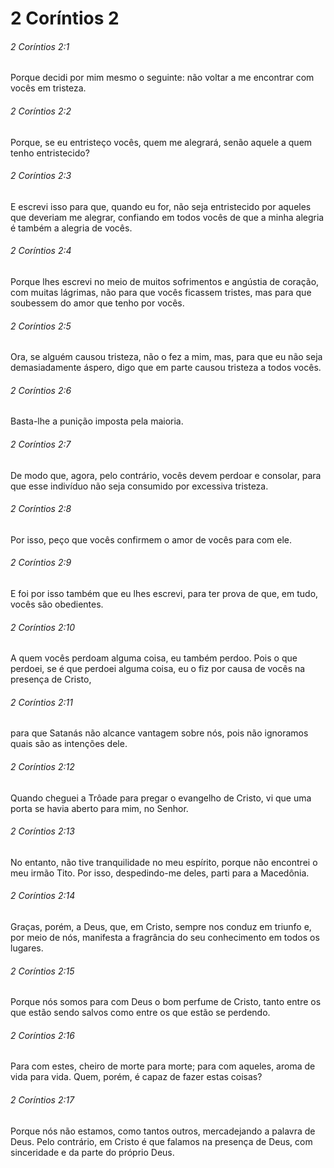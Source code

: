 # 2 Coríntios 2

###### 2 Coríntios 2:1

Porque decidi por mim mesmo o seguinte: não voltar a me encontrar com vocês em tristeza.

###### 2 Coríntios 2:2

Porque, se eu entristeço vocês, quem me alegrará, senão aquele a quem tenho entristecido?

###### 2 Coríntios 2:3

E escrevi isso para que, quando eu for, não seja entristecido por aqueles que deveriam me alegrar, confiando em todos vocês de que a minha alegria é também a alegria de vocês.

###### 2 Coríntios 2:4

Porque lhes escrevi no meio de muitos sofrimentos e angústia de coração, com muitas lágrimas, não para que vocês ficassem tristes, mas para que soubessem do amor que tenho por vocês.

###### 2 Coríntios 2:5

Ora, se alguém causou tristeza, não o fez a mim, mas, para que eu não seja demasiadamente áspero, digo que em parte causou tristeza a todos vocês.

###### 2 Coríntios 2:6

Basta-lhe a punição imposta pela maioria.

###### 2 Coríntios 2:7

De modo que, agora, pelo contrário, vocês devem perdoar e consolar, para que esse indivíduo não seja consumido por excessiva tristeza.

###### 2 Coríntios 2:8

Por isso, peço que vocês confirmem o amor de vocês para com ele.

###### 2 Coríntios 2:9

E foi por isso também que eu lhes escrevi, para ter prova de que, em tudo, vocês são obedientes.

###### 2 Coríntios 2:10

A quem vocês perdoam alguma coisa, eu também perdoo. Pois o que perdoei, se é que perdoei alguma coisa, eu o fiz por causa de vocês na presença de Cristo,

###### 2 Coríntios 2:11

para que Satanás não alcance vantagem sobre nós, pois não ignoramos quais são as intenções dele.

###### 2 Coríntios 2:12

Quando cheguei a Trôade para pregar o evangelho de Cristo, vi que uma porta se havia aberto para mim, no Senhor.

###### 2 Coríntios 2:13

No entanto, não tive tranquilidade no meu espírito, porque não encontrei o meu irmão Tito. Por isso, despedindo-me deles, parti para a Macedônia.

###### 2 Coríntios 2:14

Graças, porém, a Deus, que, em Cristo, sempre nos conduz em triunfo e, por meio de nós, manifesta a fragrância do seu conhecimento em todos os lugares.

###### 2 Coríntios 2:15

Porque nós somos para com Deus o bom perfume de Cristo, tanto entre os que estão sendo salvos como entre os que estão se perdendo.

###### 2 Coríntios 2:16

Para com estes, cheiro de morte para morte; para com aqueles, aroma de vida para vida. Quem, porém, é capaz de fazer estas coisas?

###### 2 Coríntios 2:17

Porque nós não estamos, como tantos outros, mercadejando a palavra de Deus. Pelo contrário, em Cristo é que falamos na presença de Deus, com sinceridade e da parte do próprio Deus.

